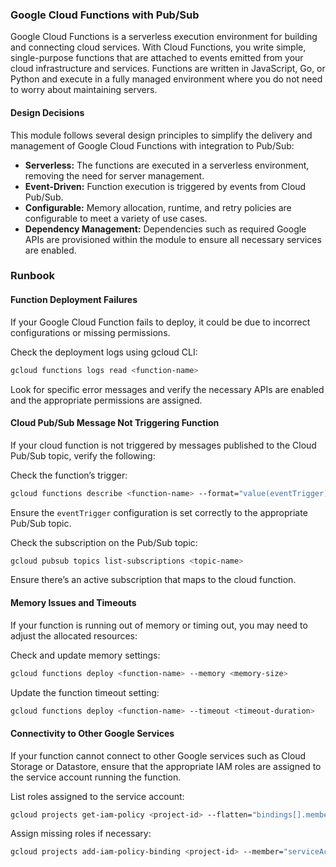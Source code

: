 ### Google Cloud Functions with Pub/Sub

Google Cloud Functions is a serverless execution environment for building and connecting cloud services. With Cloud Functions, you write simple, single-purpose functions that are attached to events emitted from your cloud infrastructure and services. Functions are written in JavaScript, Go, or Python and execute in a fully managed environment where you do not need to worry about maintaining servers.

#### Design Decisions

This module follows several design principles to simplify the delivery and management of Google Cloud Functions with integration to Pub/Sub:

- **Serverless:** The functions are executed in a serverless environment, removing the need for server management.
- **Event-Driven:** Function execution is triggered by events from Cloud Pub/Sub.
- **Configurable:** Memory allocation, runtime, and retry policies are configurable to meet a variety of use cases.
- **Dependency Management:** Dependencies such as required Google APIs are provisioned within the module to ensure all necessary services are enabled.

### Runbook

#### Function Deployment Failures

If your Google Cloud Function fails to deploy, it could be due to incorrect configurations or missing permissions.

Check the deployment logs using gcloud CLI:

```sh
gcloud functions logs read <function-name>
```

Look for specific error messages and verify the necessary APIs are enabled and the appropriate permissions are assigned.

#### Cloud Pub/Sub Message Not Triggering Function

If your cloud function is not triggered by messages published to the Cloud Pub/Sub topic, verify the following:

Check the function’s trigger:

```sh
gcloud functions describe <function-name> --format="value(eventTrigger)"
```

Ensure the `eventTrigger` configuration is set correctly to the appropriate Pub/Sub topic.

Check the subscription on the Pub/Sub topic:

```sh
gcloud pubsub topics list-subscriptions <topic-name>
```

Ensure there’s an active subscription that maps to the cloud function.

#### Memory Issues and Timeouts

If your function is running out of memory or timing out, you may need to adjust the allocated resources:

Check and update memory settings:

```sh
gcloud functions deploy <function-name> --memory <memory-size>
```

Update the function timeout setting:

```sh
gcloud functions deploy <function-name> --timeout <timeout-duration>
```

#### Connectivity to Other Google Services

If your function cannot connect to other Google services such as Cloud Storage or Datastore, ensure that the appropriate IAM roles are assigned to the service account running the function.

List roles assigned to the service account:

```sh
gcloud projects get-iam-policy <project-id> --flatten="bindings[].members" --format="table(bindings.role)"
```

Assign missing roles if necessary:

```sh
gcloud projects add-iam-policy-binding <project-id> --member="serviceAccount:<service-account-email>" --role="roles/<role>"
```

